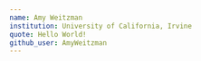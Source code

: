 ```yaml
---
name: Amy Weitzman 
institution: University of California, Irvine
quote: Hello World!
github_user: AmyWeitzman
---
```

